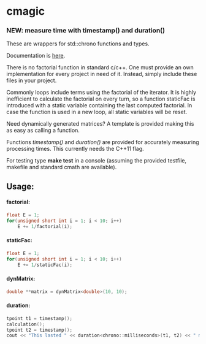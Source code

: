 # cmagic

### NEW: measure time with timestamp() and duration()
These are wrappers for std::chrono functions and types. 

Documentation is [here](https://dln-dev.github.io/cmagic/html/index.html "cmagic Documenation").

There is no factorial function in standard c/c++. One must provide an own implementation for every project in need of it. Instead, simply include these files in your project.

Commonly loops include terms using the factorial of the iterator. It is highly inefficient to calculate the factorial on every turn, so a function staticFac is introduced with a static variable containing the last computed factorial.
In case the function is used in a new loop, all static variables will be reset.

Need dynamically generated matrices? A template is provided making this as easy as calling a function.

Functions *timestamp()* and *duration()* are provided for accurately measuring processing times. This currently needs the C++11 flag.

For testing type **make test** in a console (assuming the provided testfile, makefile and standard cmath are available).

## Usage: 

#### factorial:

```C++
float E = 1;
for(unsigned short int i = 1; i < 10; i++)
	E += 1/factorial(i);
```

#### staticFac:

```C++
float E = 1;
for(unsigned short int i = 1; i < 10; i++)
	E += 1/staticFac(i);
```

#### dynMatrix:

```C++
double **matrix = dynMatrix<double>(10, 10);
```

#### duration:

```C++
tpoint t1 = timestamp();
calculation();
tpoint t2 = timestamp();
cout << "This lasted " << duration<chrono::milliseconds>(t1, t2) << " milliseconds" << endl;
```
